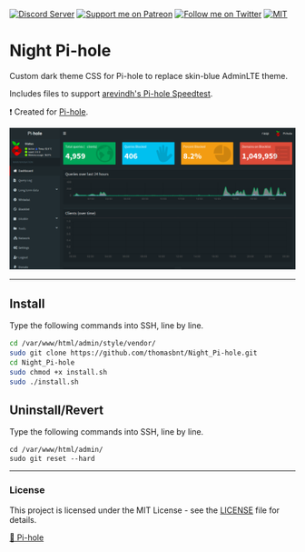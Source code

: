 [![Discord Server](https://flat.badgen.net/badge/Join/Discord%20server/7289DA?icon=discord)](https://thomasbnt.fr/discord/?utm_source=link_github?utm_medium=github)
[![Support me on Patreon](https://flat.badgen.net/badge/Be/donator/F96854?icon=patreon)](https://www.patreon.com/thomasbnt)
[![Follow me on Twitter](https://flat.badgen.net/badge/Follow/Me/33A1F2?icon=twitter)](https://twitter.com/Hyprimort)
[![MIT](https://flat.badgen.net/github/license/thomasbnt/Night_Pihole)](LICENSE)

# Night Pi-hole
Custom dark theme CSS for Pi-hole to replace skin-blue AdminLTE theme.

Includes files to support [arevindh's Pi-hole Speedtest](https://github.com/arevindh/pihole-speedtest).

❗ Created for [Pi-hole](https://github.com/pi-hole/pi-hole).

![Screenshot Preview Dashboard](preview_dashboard.png)

---

## Install
Type the following commands into SSH, line by line.

```bash
cd /var/www/html/admin/style/vendor/
sudo git clone https://github.com/thomasbnt/Night_Pi-hole.git
cd Night_Pi-hole
sudo chmod +x install.sh
sudo ./install.sh
```

## Uninstall/Revert
Type the following commands into SSH, line by line.

```
cd /var/www/html/admin/
sudo git reset --hard
```

---

### License
This project is licensed under the MIT License - see the [LICENSE](LICENSE) file for details.



[💛 Pi-hole](https://github.com/topics/pihole)

